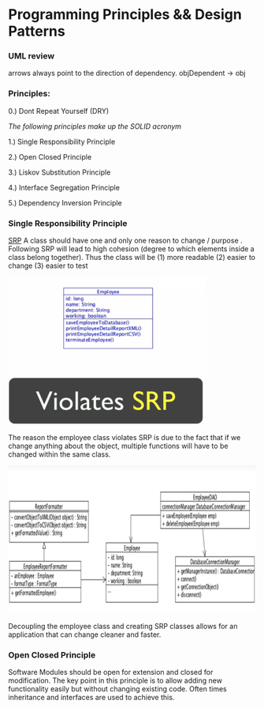 # Programming Principles && Design Patterns 

### UML review
arrows always point to the direction of dependency.  objDependent -> obj

### Principles:
0.)  Dont Repeat Yourself (DRY)

*The following principles make up the SOLID acronym*

1.)  Single Responsibility Principle <a name="SRP"></a>

2.)  Open Closed Principle 

3.)  Liskov Substitution Principle 

4.)  Interface Segregation Principle 

5.)  Dependency Inversion Principle 


 
### Single Responsibility Principle
[SRP](#SRP)
A class should have one and only one reason to change / purpose .   Following SRP will lead to high cohesion (degree to which elements inside a class belong together).  Thus the class will be (1) more readable (2) easier to change (3) easier to test


<img src="https://github.com/ThomasStuart/PrinciplesAndPatterns/blob/master/images/violatesSRP.png" alt="bad example" height="300" width="400"/>

The reason the employee class violates SRP is due to the fact that if we change anything about the object, multiple functions will have to be changed within the same class. 

<img src="https://github.com/ThomasStuart/PrinciplesAndPatterns/blob/master/images/validSRP.png" alt="good example" height="300" width="600"/>

Decoupling the employee class and creating SRP classes allows for an application that can change cleaner and faster.

### Open Closed Principle
Software Modules should be open for extension and closed for modification.  The key point in this principle is to allow adding new functionality easily but without changing existing code. Often times inheritance and interfaces are used to achieve this.  
